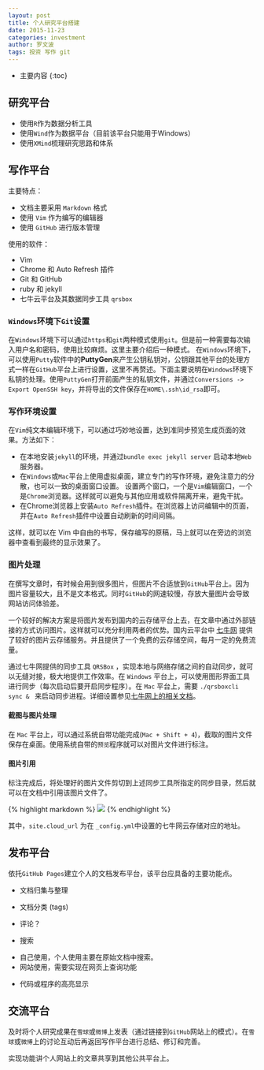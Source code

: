 ```yaml
---
layout: post
title: 个人研究平台搭建
date: 2015-11-23
categories: investment
author: 罗文波
tags: 投资 写作 git
---
```


* 主要内容
{:toc}

## 研究平台

* 使用`R`作为数据分析工具
* 使用`Wind`作为数据平台（目前该平台只能用于Windows）
* 使用`XMind`梳理研究思路和体系

## 写作平台

主要特点：

* 文档主要采用 `Markdown` 格式
* 使用 `Vim` 作为编写的编辑器
* 使用 `GitHub` 进行版本管理

使用的软件：

- Vim
- Chrome 和 Auto Refresh 插件
- Git 和 GitHub
- ruby 和 jekyll
- 七牛云平台及其数据同步工具 `qrsbox`

### `Windows`环境下`Git`设置

在`Windows`环境下可以通过`https`和`git`两种模式使用`git`。但是前一种需要每次输入用户名和密码，使用比较麻烦。这里主要介绍后一种模式。 在`Windows`环境下，可以使用`Putty`软件中的**PuttyGen**来产生公钥私钥对，公钥跟其他平台的处理方式一样在`GitHub`平台上进行设置，这里不再赘述。下面主要说明在`Windows`环境下私钥的处理。使用`PuttyGen`打开前面产生的私钥文件，并通过`Conversions -> Export OpenSSH key`，并将导出的文件保存在`HOME\.ssh\id_rsa`即可。

### 写作环境设置

在`Vim`纯文本编辑环境下，可以通过巧妙地设置，达到准同步预览生成页面的效果。方法如下：

* 在本地安装`jekyll`的环境，并通过`bundle exec jekyll server` 启动本地`Web`服务器。
* 在`Windows`或`Mac`平台上使用虚拟桌面，建立专门的写作环境，避免注意力的分散，也可以一致的桌面窗口设置。
设置两个窗口，一个是`Vim`编辑窗口，一个是`Chrome`浏览器。这样就可以避免与其他应用或软件隔离开来，避免干扰。
* 在Chrome浏览器上安装`Auto Refresh`插件。在浏览器上访问编辑中的页面，并在`Auto Refresh`插件中设置自动刷新的时间间隔。

这样，就可以在 Vim 中自由的书写，保存编写的原稿，马上就可以在旁边的浏览器中查看到最终的显示效果了。

### 图片处理

在撰写文章时，有时候会用到很多图片，但图片不合适放到`GitHub`平台上。因为图片容量较大，且不是文本格式。同时`GitHub`的网速较慢，存放大量图片会导致网站访问体验差。

一个较好的解决方案是将图片发布到国内的云存储平台上去，在文章中通过外部链接的方式访问图片。这样就可以充分利用两者的优势。国内云平台中 [七牛网](http://www.qiniu.com/) 提供了较好的图片云存储服务。并且提供了一个免费的云存储空间，每月一定的免费流量。

通过七牛网提供的同步工具 `QRSBox` ，实现本地与网络存储之间的自动同步，就可以无缝对接，极大地提供工作效率。在 `Windows` 平台上，可以使用图形界面工具进行同步（每次启动后要开启同步程序）。在 `Mac` 平台上，需要 `./qrsboxcli sync & ` 来启动同步进程。详细设置参见[七牛网上的相关文档](http://developer.qiniu.com/docs/v6/tools/qrsbox.html)。

#### 截图与图片处理

在 `Mac` 平台上，可以通过系统自带功能完成(`Mac + Shift + 4`)，截取的图片文件保存在桌面。使用系统自带的`预览`程序就可以对图片文件进行标注。

#### 图片引用

标注完成后，将处理好的图片文件剪切到上述同步工具所指定的同步目录，然后就可以在文档中引用该图片文件了。

{% highlight markdown %}
  ![]({{site.cloud_url}}/图片文件名称)
{% endhighlight %}

其中，`site.cloud_url` 为在 `_config.yml`中设置的七牛网云存储对应的地址。

## 发布平台

依托`GitHub Pages`建立个人的文档发布平台，该平台应具备的主要功能点。

* 文档归集与整理

* 文档分类 (tags)

* 评论？

* 搜索

- 自己使用，个人使用主要在原始文档中搜索。
- 网站使用，需要实现在网页上查询功能

* 代码或程序的高亮显示

## 交流平台

及时将个人研究成果在`雪球`或`微博`上发表（通过链接到`GitHub`网站上的模式）。在`雪球`或`微博`上的讨论互动后再返回写作平台进行总结、修订和完善。

实现功能讲个人网站上的文章共享到其他公共平台上。
